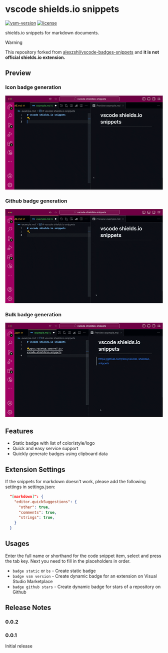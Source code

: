 # vscode shields.io snippets

[![vsm-version](https://img.shields.io/visual-studio-marketplace/v/alexzshl.badges-snippets?style=flat&label=VS%20Marketplace&logo=visual-studio-code)](https://marketplace.visualstudio.com/items?itemName=alexzshl.badges-snippets)
[![license](https://img.shields.io/github/license/relliv/vscode-shieldsio-snippets?style=flat&color=lightgrey)](https://github.com/relliv/vscode-shieldsio-snippets/blob/master/LICENSE)

shields.io snippets for markdown documents.

> [!WARNING]  
> This repository forked from [alexzshl/vscode-badges-snippets](https://github.com/relliv/vscode-shieldsio-snippets/tree/dev) and **it is not official shields.io extension.**

## Preview

### Icon badge generation
![preview](./images/preview_generic-badge-generation.gif)

### Github badge generation
![preview](./images/preview_github-badge-example.gif)


### Bulk badge generation

![preview](./images/preview_github-bulk-badge-generation.gif)

## Features

- Static badge with list of color/style/logo
- Quick and easy service support
- Quickly generate badges using clipboard data

## Extension Settings

If the snippets for markdown doesn't work, please add the following settings in settings.json:

```json
  "[markdown]": {
    "editor.quickSuggestions": {
      "other": true,
      "comments": true,
      "strings": true,
    }
  }
```

## Usages

Enter the full name or shorthand for the code snippet item, select and press the tab key. Next you need to fill in the placeholders in order.

- `badge static` or `bs` - Create static badge
- `badge vsm version` - Create dynamic badge for an extension on Visual Studio Marketplace
- `badge github stars` - Create dynamic badge for stars of a repository on Github


## Release Notes

### 0.0.2


### 0.0.1

Initial release
